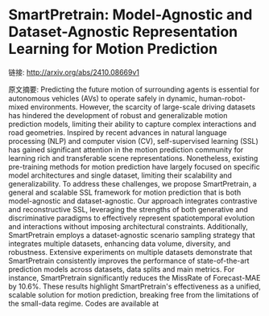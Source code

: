 # SmartPretrain: Model-Agnostic and Dataset-Agnostic Representation Learning for Motion Prediction

链接: http://arxiv.org/abs/2410.08669v1

原文摘要:
Predicting the future motion of surrounding agents is essential for
autonomous vehicles (AVs) to operate safely in dynamic, human-robot-mixed
environments. However, the scarcity of large-scale driving datasets has
hindered the development of robust and generalizable motion prediction models,
limiting their ability to capture complex interactions and road geometries.
Inspired by recent advances in natural language processing (NLP) and computer
vision (CV), self-supervised learning (SSL) has gained significant attention in
the motion prediction community for learning rich and transferable scene
representations. Nonetheless, existing pre-training methods for motion
prediction have largely focused on specific model architectures and single
dataset, limiting their scalability and generalizability. To address these
challenges, we propose SmartPretrain, a general and scalable SSL framework for
motion prediction that is both model-agnostic and dataset-agnostic. Our
approach integrates contrastive and reconstructive SSL, leveraging the
strengths of both generative and discriminative paradigms to effectively
represent spatiotemporal evolution and interactions without imposing
architectural constraints. Additionally, SmartPretrain employs a
dataset-agnostic scenario sampling strategy that integrates multiple datasets,
enhancing data volume, diversity, and robustness. Extensive experiments on
multiple datasets demonstrate that SmartPretrain consistently improves the
performance of state-of-the-art prediction models across datasets, data splits
and main metrics. For instance, SmartPretrain significantly reduces the
MissRate of Forecast-MAE by 10.6%. These results highlight SmartPretrain's
effectiveness as a unified, scalable solution for motion prediction, breaking
free from the limitations of the small-data regime. Codes are available at
